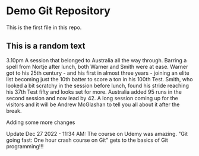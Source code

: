 # Demo Git Repository

This is the first file in this repo.

## This is a random text


3.10pm A session that belonged to Australia all the way through. Barring a spell from Nortje after lunch, both Warner and Smith were at ease. Warner got to his 25th century - and his first in almost three years - joining an elite list becoming just the 10th batter to score a ton in his 100th Test. Smith, who looked a bit scratchy in the session before lunch, found his stride reaching his 37th Test fifty and looks set for more. Australia added 95 runs in the second session and now lead by 42. A long session coming up for the visitors and it will be Andrew McGlashan to tell you all about it after the break.

Adding some more changes

Update Dec 27 2022 - 11:34 AM:
The course on Udemy was amazing. "Git going fast: One hour crash course on Git" gets to the basics of Git programming!!!
